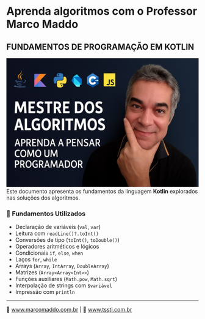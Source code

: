 # Aprenda algoritmos com o Professor Marco Maddo
## FUNDAMENTOS DE PROGRAMAÇÃO EM KOTLIN
![Mestre dos Algoritmos](https://raw.githubusercontent.com/profmaddo/algoritmos-resolvidos-java-kotlin-python-pascal/main/images/mestre-dos-algoritmos-02.jpeg)
Este documento apresenta os fundamentos da linguagem **Kotlin** explorados nas soluções dos algoritmos.

### 📌 Fundamentos Utilizados

- Declaração de variáveis (`val`, `var`)
- Leitura com `readLine()?.toInt()`
- Conversões de tipo (`toInt()`, `toDouble()`)
- Operadores aritméticos e lógicos
- Condicionais `if`, `else`, `when`
- Laços `for`, `while`
- Arrays (`Array`, `IntArray`, `DoubleArray`)
- Matrizes (`Array<Array<Int>>`)
- Funções auxiliares (`Math.pow`, `Math.sqrt`)
- Interpolação de strings com `$variável`
- Impressão com `println`

---

🔗 www.marcomaddo.com.br | 🔧 www.tssti.com.br